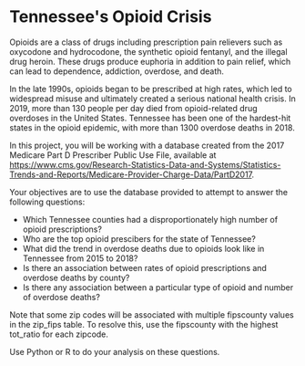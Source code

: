 # Tennessee's Opioid Crisis

Opioids are a class of drugs including prescription pain relievers such as oxycodone and hydrocodone, the synthetic opioid fentanyl, and the illegal drug heroin. These drugs produce euphoria in addition to pain relief, which can lead to dependence, addiction, overdose, and death. 

In the late 1990s, opioids began to be prescribed at high rates, which led to widespread misuse and ultimately created a serious national health crisis. In 2019, more than 130 people per day died from opioid-related drug overdoses in the United States. Tennessee has been one of the hardest-hit states in the opioid epidemic, with more than 1300 overdose deaths in 2018.

In this project, you will be working with a database created from the 2017 Medicare Part D Prescriber Public Use File, available at https://www.cms.gov/Research-Statistics-Data-and-Systems/Statistics-Trends-and-Reports/Medicare-Provider-Charge-Data/PartD2017. 

Your objectives are to use the database provided to attempt to answer the following questions:
* Which Tennessee counties had a disproportionately high number of opioid prescriptions?
* Who are the top opioid prescibers for the state of Tennessee?
* What did the trend in overdose deaths due to opioids look like in Tennessee from 2015 to 2018?
* Is there an association between rates of opioid prescriptions and overdose deaths by county?
* Is there any association between a particular type of opioid and number of overdose deaths?

Note that some zip codes will be associated with multiple fipscounty values in the zip_fips table. To resolve this, use the fipscounty with the highest tot_ratio for each zipcode.

Use Python or R to do your analysis on these questions.
